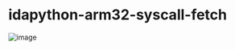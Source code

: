 # idapython-arm32-syscall-fetch

![image](https://user-images.githubusercontent.com/109819333/180492125-88593e2a-53f8-431b-9bf4-1c57591bbcae.png)
